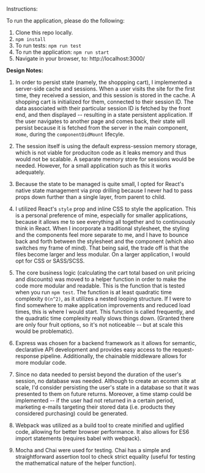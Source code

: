 Instructions:

To run the application, please do the following:

1. Clone this repo locally.
2. `npm install`
3. To run tests: `npm run test`
4. To run the application: `npm run start`
5. Navigate in your browser, to: http://localhost:3000/

**Design Notes:**

1. In order to persist state (namely, the shoppping cart), I implemented a server-side cache and sessions. When a user visits the site for the first time, they received a session, and this session is stored in the cache. A shopping cart is initialized for them, connected to their session ID. The data associated with their particular session ID is fetched by the front end, and then displayed -- resulting in a state persistent application. If the user navigates to another page and comes back, their state will persist because it is fetched from the server in the main component, `Home`, during the `componentDidMount` lifecyle.

2. The session itself is using the default express-session memory storage, which is not viable for produciton code as it leaks memory and thus would not be scalable. A separate memory store for sessions would be needed. However, for a small application such as this it works adequately.

3. Because the state to be managed is quite small, I opted for React's native state management via prop drilling because I never had to pass props down further than a single layer, from parent to child.

4. I utilized React's `style` prop and inline CSS to style the application. This is a personal preference of mine, especially for smaller applications, because it allows me to see everything all together and to continuously think in React. When I incorporate a traditional stylesheet, the styling and the components feel more separate to me, and I have to bounce back and forth between the stylesheet and the component (which also switches my frame of mind). That being said, the trade off is that the files become larger and less modular. On a larger application, I would opt for CSS or SASS/SCSS.

5. The core business logic (calculating the cart total based on unit pricing and discounts) was moved to a helper function in order to make the code more modular and readable. This is the function that is tested when you run `npm test`. The function is at least quadratic time complexity `O(n^2)`, as it utilizes a nested looping structure. If I were to find somewhere to make application improvements and reduced load times, this is where I would start. This function is called frequently, and the quadratic time complexity really slows things down. (Granted there are only four fruit options, so it's not noticeable -- but at scale this would be problematic).

6. Express was chosen for a backend framework as it allows for semantic, declarative API development and provides easy access to the request-response pipeline. Additionally, the chainable middleware allows for more modular code.

7. Since no data needed to persist beyond the duration of the user's session, no database was needed. Although to create an ecomm site at scale, I'd consider persisting the user's state in a database so that it was presented to them on future returns. Moreover, a time stamp could be implemented -- if the user had not returned in a certain period, marketing e-mails targeting their stored data (i.e. products they considered purchasing) could be generated.

8. Webpack was utilized as a build tool to create minified and uglified code, allowing for better browser performance. It also allows for ES6 import statements (requires babel with webpack).

9. Mocha and Chai were used for testing. Chai has a simple and straightforward assertion tool to check strict equality (useful for testing the mathematical nature of the helper function). 

